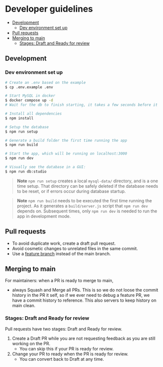 # Developer guidelines

<!-- vim-markdown-toc GFM -->

- [Development](#development)
  - [Dev environment set up](#dev-environment-set-up)
- [Pull requests](#pull-requests)
- [Merging to main](#merging-to-main)
  - [Stages: Draft and Ready for review](#stages-draft-and-ready-for-review)

<!-- vim-markdown-toc -->

## Development

### Dev environment set up

```bash
# Create an .env based on the example
$ cp .env.example .env

# Start MySQL in docker
$ docker compose up -d
# Wait for the db to finish starting, it takes a few seconds before it's ready...

# Install all dependencies
$ npm install

# Setup the database
$ npm run setup

# Generate a build folder the first time running the app
$ npm run build

# Start the app, which will be running on localhost:3000
$ npm run dev

# Visually see the database in a GUI:
$ npm run db:studio
```

> **Note** `npm run setup` creates a local `mysql-data/` directory, and is a one time setup. That directory can be safely deleted if the database needs to be reset, or if errors occur during database startup.

> **Note** `npm run build` needs to be executed the first time running the project. As it generates a `build/server.js` script that `npm run dev` depends on. Subsequent times, only `npm run dev` is needed to run the app in development mode.

## Pull requests

- To avoid duplicate work, create a draft pull request.
- Avoid cosmetic changes to unrelated files in the same commit.
- Use a [feature branch](https://www.atlassian.com/git/tutorials/comparing-workflows) instead of the main branch.

## Merging to main

For maintainers: when a PR is ready to merge to main,

- always Squash and Merge all PRs. This is so we do not loose the commit history in the PR it self, so if we ever need to debug a feature PR, we have a commit history to reference. This also servers to keep history on main clean.

### Stages: Draft and Ready for review

Pull requests have two stages: Draft and Ready for review.

1. Create a Draft PR while you are not requesting feedback as you are still working on the PR.
   - You can skip this if your PR is ready for review.
2. Change your PR to ready when the PR is ready for review.
   - You can convert back to Draft at any time.
